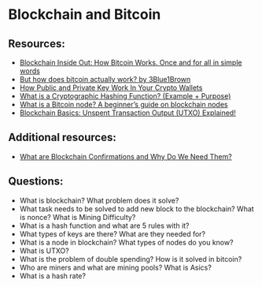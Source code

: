 # Blockchain and Bitcoin

## Resources:

* [Blockchain Inside Out: How Bitcoin Works. Once and for all in simple words](https://vas3k.com/blog/blockchain/) 
* [But how does bitcoin actually work? by 3Blue1Brown](https://www.youtube.com/watch?v=bBC-nXj3Ng4)
* [How Public and Private Key Work In Your Crypto Wallets](https://www.youtube.com/watch?v=bvSJm7fHXto)
* [What is a Cryptographic Hashing Function? (Example + Purpose)](https://www.youtube.com/watch?v=gTfNtop9vzM)
* [What is a Bitcoin node? A beginner’s guide on blockchain nodes](https://cointelegraph.com/bitcoin-for-beginners/what-is-a-bitcoin-node-a-beginners-guide-on-blockchain-nodes)
* [Blockchain Basics: Unspent Transaction Output (UTXO) Explained!](https://www.youtube.com/watch?v=hKft6E4K8KY&list=PLZWRruJDdjy1YCnVTcdh9w9vFe8DHy4SG)

## Additional resources:
* [What are Blockchain Confirmations and Why Do We Need Them?](https://originstamp.com/blog/what-are-blockchain-confirmations-and-why-do-we-need-them/)

## Questions:

* What is blockchain? What problem does it solve?
* What task needs to be solved to add new block to the blockchain? What is nonce? What is Mining Difficulty?
* What is a hash function and what are 5 rules with it?
* What types of keys are there? What are they needed for?
* What is a node in blockchain? What types of nodes do you know?
* What is UTXO?
* What is the problem of double spending? How is it solved in bitcoin?
* Who are miners and what are mining pools? What is Asics?
* What is a hash rate?
